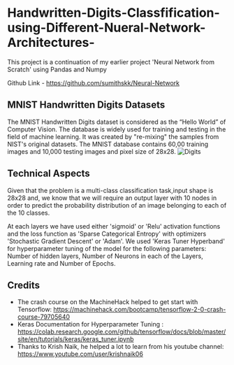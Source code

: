 # Handwritten-Digits-Classfification-using-Different-Nueral-Network-Architectures-
 This project is a continuation of my earlier project 'Neural Network from Scratch' using Pandas and Numpy
 
 Github Link - https://github.com/sumithskk/Neural-Network

## MNIST Handwritten Digits Datasets
The MNIST Handwritten Digits dataset is considered as the “Hello World” of Computer Vision. 
The database is widely used for training and testing in the field of machine learning.
It was created by "re-mixing" the samples from NIST's original datasets.
The MNIST database contains 60,00 training images and 10,000 testing images and pixel size of 28x28.
![Digits](https://user-images.githubusercontent.com/42634704/127670780-8cf28ce3-8b6b-4e6d-a2f0-59ca8588c458.png)


##  Technical Aspects
Given that the problem is a multi-class classification task,input shape is 28x28 and, we know that we will require an output layer with 10 nodes in order to predict the probability distribution of an image belonging to each of the 10 classes. 

At each layers we have used either 'sigmoid' or 'Relu' activation functions and the loss function as 'Sparse Categorical Entropy' with optimizers 'Stochastic Gradient Descent' or 'Adam'. We used 'Keras Tuner Hyperband' for hyperparameter tuning of the model for the following parameters: Number of hidden layers, Number of Neurons in each of the Layers, Learning rate and Number of Epochs.

## Credits
  * The crash course on the MachineHack helped to get start with Tensorflow: https://machinehack.com/bootcamp/tensorflow-2-0-crash-course-79705640
  * Keras Documentation for Hyperparameter Tuning : https://colab.research.google.com/github/tensorflow/docs/blob/master/site/en/tutorials/keras/keras_tuner.ipynb
  * Thanks to Krish Naik, he helped a lot to learn from his youtube channel: https://www.youtube.com/user/krishnaik06
